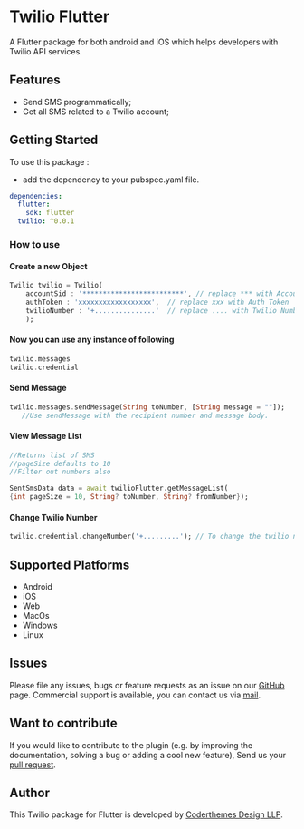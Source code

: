 # Twilio Flutter

A Flutter package for both android and iOS which helps developers with Twilio API services.

## Features

* Send SMS programmatically;
* Get all SMS related to a Twilio account;


## Getting Started


To use this package :

- add the dependency to your pubspec.yaml file.

```yaml
dependencies:
  flutter:
    sdk: flutter
  twilio: ^0.0.1
```

### How to use


#### Create a new Object
```dart
Twilio twilio = Twilio(
    accountSid : '*************************', // replace *** with Account SID
    authToken : 'xxxxxxxxxxxxxxxxxx',  // replace xxx with Auth Token
    twilioNumber : '+...............'  // replace .... with Twilio Number
    );
```

#### Now you can use any instance of following
```dart
twilio.messages
twilio.credential
```

#### Send Message
```dart
twilio.messages.sendMessage(String toNumber, [String message = ""]); 
   //Use sendMessage with the recipient number and message body.
```

#### View Message List
```dart
//Returns list of SMS 
//pageSize defaults to 10
//Filter out numbers also

SentSmsData data = await twilioFlutter.getMessageList(
{int pageSize = 10, String? toNumber, String? fromNumber});
```


#### Change Twilio Number
```dart
twilio.credential.changeNumber('+.........'); // To change the twilio number
```

## Supported Platforms

* Android
* iOS
* Web
* MacOs
* Windows
* Linux


## Issues

Please file any issues, bugs or feature requests as an issue on our [GitHub](https://github.com/denishnavadiya123/Twilio/issues) page. Commercial support is available, you can contact us via [mail](mailto:denish@coderthemes.com).

## Want to contribute

If you would like to contribute to the plugin (e.g. by improving the documentation, solving a bug or adding a cool new feature), Send us your [pull request](https://github.com/denishnavadiya123/Twilio/pulls).

## Author

This Twilio package for Flutter is developed by [Coderthemes Design LLP](https://coderthemes.com/).